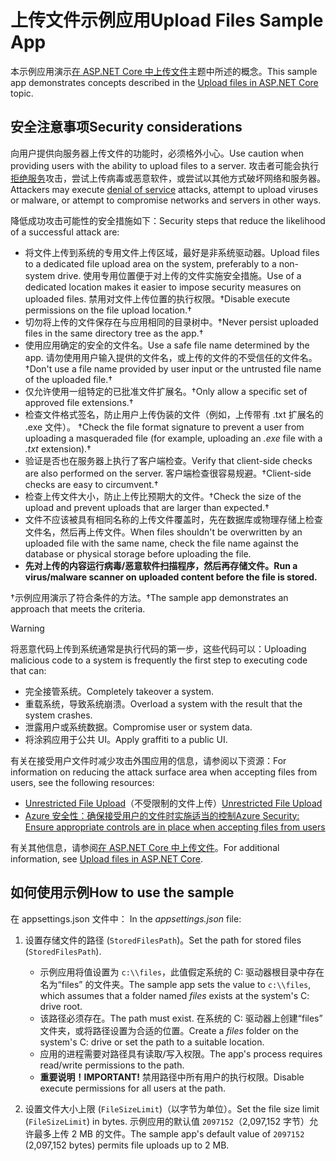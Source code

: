 # <a name="upload-files-sample-app"></a><span data-ttu-id="18dab-101">上传文件示例应用</span><span class="sxs-lookup"><span data-stu-id="18dab-101">Upload Files Sample App</span></span>

<span data-ttu-id="18dab-102">本示例应用演示[在 ASP.NET Core 中上传文件](https://docs.microsoft.com/aspnet/core/mvc/models/file-uploads)主题中所述的概念。</span><span class="sxs-lookup"><span data-stu-id="18dab-102">This sample app demonstrates concepts described in the [Upload files in ASP.NET Core](https://docs.microsoft.com/aspnet/core/mvc/models/file-uploads) topic.</span></span>

## <a name="security-considerations"></a><span data-ttu-id="18dab-103">安全注意事项</span><span class="sxs-lookup"><span data-stu-id="18dab-103">Security considerations</span></span>

<span data-ttu-id="18dab-104">向用户提供向服务器上传文件的功能时，必须格外小心。</span><span class="sxs-lookup"><span data-stu-id="18dab-104">Use caution when providing users with the ability to upload files to a server.</span></span> <span data-ttu-id="18dab-105">攻击者可能会执行[拒绝服务](/windows-hardware/drivers/ifs/denial-of-service)攻击，尝试上传病毒或恶意软件，或尝试以其他方式破坏网络和服务器。</span><span class="sxs-lookup"><span data-stu-id="18dab-105">Attackers may execute [denial of service](/windows-hardware/drivers/ifs/denial-of-service) attacks, attempt to upload viruses or malware, or attempt to compromise networks and servers in other ways.</span></span>

<span data-ttu-id="18dab-106">降低成功攻击可能性的安全措施如下：</span><span class="sxs-lookup"><span data-stu-id="18dab-106">Security steps that reduce the likelihood of a successful attack are:</span></span>

* <span data-ttu-id="18dab-107">将文件上传到系统的专用文件上传区域，最好是非系统驱动器。</span><span class="sxs-lookup"><span data-stu-id="18dab-107">Upload files to a dedicated file upload area on the system, preferably to a non-system drive.</span></span> <span data-ttu-id="18dab-108">使用专用位置便于对上传的文件实施安全措施。</span><span class="sxs-lookup"><span data-stu-id="18dab-108">Use of a dedicated location makes it easier to impose security measures on uploaded files.</span></span> <span data-ttu-id="18dab-109">禁用对文件上传位置的执行权限。&dagger;</span><span class="sxs-lookup"><span data-stu-id="18dab-109">Disable execute permissions on the file upload location.&dagger;</span></span>
* <span data-ttu-id="18dab-110">切勿将上传的文件保存在与应用相同的目录树中。&dagger;</span><span class="sxs-lookup"><span data-stu-id="18dab-110">Never persist uploaded files in the same directory tree as the app.&dagger;</span></span>
* <span data-ttu-id="18dab-111">使用应用确定的安全的文件名。</span><span class="sxs-lookup"><span data-stu-id="18dab-111">Use a safe file name determined by the app.</span></span> <span data-ttu-id="18dab-112">请勿使用用户输入提供的文件名，或上传的文件的不受信任的文件名。&dagger;</span><span class="sxs-lookup"><span data-stu-id="18dab-112">Don't use a file name provided by user input or the untrusted file name of the uploaded file.&dagger;</span></span>
* <span data-ttu-id="18dab-113">仅允许使用一组特定的已批准文件扩展名。&dagger;</span><span class="sxs-lookup"><span data-stu-id="18dab-113">Only allow a specific set of approved file extensions.&dagger;</span></span>
* <span data-ttu-id="18dab-114">检查文件格式签名，防止用户上传伪装的文件（例如，上传带有 .txt 扩展名的 .exe 文件）。   &dagger;</span><span class="sxs-lookup"><span data-stu-id="18dab-114">Check the file format signature to prevent a user from uploading a masqueraded file (for example, uploading an *.exe* file with a *.txt* extension).&dagger;</span></span>
* <span data-ttu-id="18dab-115">验证是否也在服务器上执行了客户端检查。</span><span class="sxs-lookup"><span data-stu-id="18dab-115">Verify that client-side checks are also performed on the server.</span></span> <span data-ttu-id="18dab-116">客户端检查很容易规避。&dagger;</span><span class="sxs-lookup"><span data-stu-id="18dab-116">Client-side checks are easy to circumvent.&dagger;</span></span>
* <span data-ttu-id="18dab-117">检查上传文件大小，防止上传比预期大的文件。&dagger;</span><span class="sxs-lookup"><span data-stu-id="18dab-117">Check the size of the upload and prevent uploads that are larger than expected.&dagger;</span></span>
* <span data-ttu-id="18dab-118">文件不应该被具有相同名称的上传文件覆盖时，先在数据库或物理存储上检查文件名，然后再上传文件。</span><span class="sxs-lookup"><span data-stu-id="18dab-118">When files shouldn't be overwritten by an uploaded file with the same name, check the file name against the database or physical storage before uploading the file.</span></span>
* <span data-ttu-id="18dab-119">**先对上传的内容运行病毒/恶意软件扫描程序，然后再存储文件。**</span><span class="sxs-lookup"><span data-stu-id="18dab-119">**Run a virus/malware scanner on uploaded content before the file is stored.**</span></span>

<span data-ttu-id="18dab-120">&dagger;示例应用演示了符合条件的方法。</span><span class="sxs-lookup"><span data-stu-id="18dab-120">&dagger;The sample app demonstrates an approach that meets the criteria.</span></span>

> [!WARNING]
> <span data-ttu-id="18dab-121">将恶意代码上传到系统通常是执行代码的第一步，这些代码可以：</span><span class="sxs-lookup"><span data-stu-id="18dab-121">Uploading malicious code to a system is frequently the first step to executing code that can:</span></span>
>
> * <span data-ttu-id="18dab-122">完全接管系统。</span><span class="sxs-lookup"><span data-stu-id="18dab-122">Completely takeover a system.</span></span>
> * <span data-ttu-id="18dab-123">重载系统，导致系统崩溃。</span><span class="sxs-lookup"><span data-stu-id="18dab-123">Overload a system with the result that the system crashes.</span></span>
> * <span data-ttu-id="18dab-124">泄露用户或系统数据。</span><span class="sxs-lookup"><span data-stu-id="18dab-124">Compromise user or system data.</span></span>
> * <span data-ttu-id="18dab-125">将涂鸦应用于公共 UI。</span><span class="sxs-lookup"><span data-stu-id="18dab-125">Apply graffiti to a public UI.</span></span>
>
> <span data-ttu-id="18dab-126">有关在接受用户文件时减少攻击外围应用的信息，请参阅以下资源：</span><span class="sxs-lookup"><span data-stu-id="18dab-126">For information on reducing the attack surface area when accepting files from users, see the following resources:</span></span>
>
> * <span data-ttu-id="18dab-127">[Unrestricted File Upload](https://www.owasp.org/index.php/Unrestricted_File_Upload)（不受限制的文件上传）</span><span class="sxs-lookup"><span data-stu-id="18dab-127">[Unrestricted File Upload](https://www.owasp.org/index.php/Unrestricted_File_Upload)</span></span>
> * [<span data-ttu-id="18dab-128">Azure 安全性：确保接受用户的文件时实施适当的控制</span><span class="sxs-lookup"><span data-stu-id="18dab-128">Azure Security: Ensure appropriate controls are in place when accepting files from users</span></span>](/azure/security/azure-security-threat-modeling-tool-input-validation#controls-users)

<span data-ttu-id="18dab-129">有关其他信息，请参阅[在 ASP.NET Core 中上传文件](https://docs.microsoft.com/aspnet/core/mvc/models/file-uploads)。</span><span class="sxs-lookup"><span data-stu-id="18dab-129">For additional information, see [Upload files in ASP.NET Core](https://docs.microsoft.com/aspnet/core/mvc/models/file-uploads).</span></span>

## <a name="how-to-use-the-sample"></a><span data-ttu-id="18dab-130">如何使用示例</span><span class="sxs-lookup"><span data-stu-id="18dab-130">How to use the sample</span></span>

<span data-ttu-id="18dab-131">在 appsettings.json 文件中： </span><span class="sxs-lookup"><span data-stu-id="18dab-131">In the *appsettings.json* file:</span></span>

1. <span data-ttu-id="18dab-132">设置存储文件的路径 (`StoredFilesPath`)。</span><span class="sxs-lookup"><span data-stu-id="18dab-132">Set the path for stored files (`StoredFilesPath`).</span></span>

   * <span data-ttu-id="18dab-133">示例应用将值设置为 `c:\\files`，此值假定系统的 C: 驱动器根目录中存在名为“files”  的文件夹。</span><span class="sxs-lookup"><span data-stu-id="18dab-133">The sample app sets the value to `c:\\files`, which assumes that a folder named *files* exists at the system's C: drive root.</span></span>
   * <span data-ttu-id="18dab-134">该路径必须存在。</span><span class="sxs-lookup"><span data-stu-id="18dab-134">The path must exist.</span></span> <span data-ttu-id="18dab-135">在系统的 C: 驱动器上创建“files”  文件夹，或将路径设置为合适的位置。</span><span class="sxs-lookup"><span data-stu-id="18dab-135">Create a *files* folder on the system's C: drive or set the path to a suitable location.</span></span>
   * <span data-ttu-id="18dab-136">应用的进程需要对路径具有读取/写入权限。</span><span class="sxs-lookup"><span data-stu-id="18dab-136">The app's process requires read/write permissions to the path.</span></span>
   * <span data-ttu-id="18dab-137">**重要说明！**</span><span class="sxs-lookup"><span data-stu-id="18dab-137">**IMPORTANT!**</span></span> <span data-ttu-id="18dab-138">禁用路径中所有用户的执行权限。</span><span class="sxs-lookup"><span data-stu-id="18dab-138">Disable execute permissions for all users at the path.</span></span>

1. <span data-ttu-id="18dab-139">设置文件大小上限 (`FileSizeLimit`)（以字节为单位）。</span><span class="sxs-lookup"><span data-stu-id="18dab-139">Set the file size limit (`FileSizeLimit`) in bytes.</span></span> <span data-ttu-id="18dab-140">示例应用的默认值 `2097152`（2,097,152 字节）允许最多上传 2 MB 的文件。</span><span class="sxs-lookup"><span data-stu-id="18dab-140">The sample app's default value of `2097152` (2,097,152 bytes) permits file uploads up to 2 MB.</span></span>
